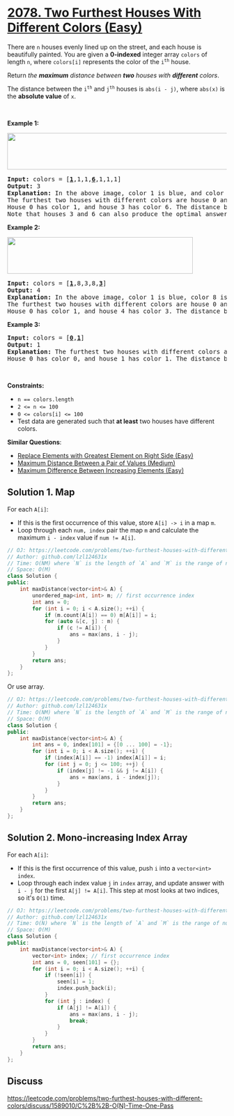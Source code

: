# [2078. Two Furthest Houses With Different Colors (Easy)](https://leetcode.com/problems/two-furthest-houses-with-different-colors/)

<p>There are <code>n</code> houses evenly lined up on the street, and each house is beautifully painted. You are given a <strong>0-indexed</strong> integer array <code>colors</code> of length <code>n</code>, where <code>colors[i]</code> represents the color of the <code>i<sup>th</sup></code> house.</p>

<p>Return <em>the <strong>maximum</strong> distance between <strong>two</strong> houses with <strong>different</strong> colors</em>.</p>

<p>The distance between the <code>i<sup>th</sup></code> and <code>j<sup>th</sup></code> houses is <code>abs(i - j)</code>, where <code>abs(x)</code> is the <strong>absolute value</strong> of <code>x</code>.</p>

<p>&nbsp;</p>
<p><strong>Example 1:</strong></p>
<img alt="" src="https://assets.leetcode.com/uploads/2021/10/31/eg1.png" style="width: 610px; height: 84px;">
<pre><strong>Input:</strong> colors = [<u><strong>1</strong></u>,1,1,<strong><u>6</u></strong>,1,1,1]
<strong>Output:</strong> 3
<strong>Explanation:</strong> In the above image, color 1 is blue, and color 6 is red.
The furthest two houses with different colors are house 0 and house 3.
House 0 has color 1, and house 3 has color 6. The distance between them is abs(0 - 3) = 3.
Note that houses 3 and 6 can also produce the optimal answer.
</pre>

<p><strong>Example 2:</strong></p>
<img alt="" src="https://assets.leetcode.com/uploads/2021/10/31/eg2.png" style="width: 426px; height: 84px;">
<pre><strong>Input:</strong> colors = [<u><strong>1</strong></u>,8,3,8,<u><strong>3</strong></u>]
<strong>Output:</strong> 4
<strong>Explanation:</strong> In the above image, color 1 is blue, color 8 is yellow, and color 3 is green.
The furthest two houses with different colors are house 0 and house 4.
House 0 has color 1, and house 4 has color 3. The distance between them is abs(0 - 4) = 4.
</pre>

<p><strong>Example 3:</strong></p>

<pre><strong>Input:</strong> colors = [<u><strong>0</strong></u>,<strong><u>1</u></strong>]
<strong>Output:</strong> 1
<strong>Explanation:</strong> The furthest two houses with different colors are house 0 and house 1.
House 0 has color 0, and house 1 has color 1. The distance between them is abs(0 - 1) = 1.
</pre>

<p>&nbsp;</p>
<p><strong>Constraints:</strong></p>

<ul>
	<li><code>n ==&nbsp;colors.length</code></li>
	<li><code>2 &lt;= n &lt;= 100</code></li>
	<li><code>0 &lt;= colors[i] &lt;= 100</code></li>
	<li>Test data are generated such that <strong>at least</strong> two houses have different colors.</li>
</ul>


**Similar Questions**:
* [Replace Elements with Greatest Element on Right Side (Easy)](https://leetcode.com/problems/replace-elements-with-greatest-element-on-right-side/)
* [Maximum Distance Between a Pair of Values (Medium)](https://leetcode.com/problems/maximum-distance-between-a-pair-of-values/)
* [Maximum Difference Between Increasing Elements (Easy)](https://leetcode.com/problems/maximum-difference-between-increasing-elements/)

## Solution 1. Map

For each `A[i]`:
* If this is the first occurrence of this value, store `A[i] -> i` in a map `m`.
* Loop through each `num, index` pair the map `m` and calculate the maximum `i - index` value if `num != A[i]`.

```cpp
// OJ: https://leetcode.com/problems/two-furthest-houses-with-different-colors/
// Author: github.com/lzl124631x
// Time: O(NM) where `N` is the length of `A` and `M` is the range of numbers in `A`.
// Space: O(M)
class Solution {
public:
    int maxDistance(vector<int>& A) {
        unordered_map<int, int> m; // first occurrence index
        int ans = 0;
        for (int i = 0; i < A.size(); ++i) {
            if (m.count(A[i]) == 0) m[A[i]] = i;
            for (auto &[c, j] : m) {
                if (c != A[i]) {
                    ans = max(ans, i - j);
                }
            }
        }
        return ans;
    }
};
```

Or use array.

```cpp
// OJ: https://leetcode.com/problems/two-furthest-houses-with-different-colors/
// Author: github.com/lzl124631x
// Time: O(NM) where `N` is the length of `A` and `M` is the range of numbers in `A`.
// Space: O(M)
class Solution {
public:
    int maxDistance(vector<int>& A) {
        int ans = 0, index[101] = {[0 ... 100] = -1};
        for (int i = 0; i < A.size(); ++i) {
            if (index[A[i]] == -1) index[A[i]] = i;
            for (int j = 0; j <= 100; ++j) {
                if (index[j] != -1 && j != A[i]) {
                    ans = max(ans, i - index[j]);
                }
            }
        }
        return ans;
    }
};
```

## Solution 2. Mono-increasing Index Array

For each `A[i]`:
* If this is the first occurrence of this value, push `i` into a `vector<int> index`.
* Loop through each index value `j` in `index` array, and update answer with `i - j` for the first `A[j] != A[i]`. This step at most looks at two indices, so it's `O(1)` time.

```cpp
// OJ: https://leetcode.com/problems/two-furthest-houses-with-different-colors/
// Author: github.com/lzl124631x
// Time: O(N) where `N` is the length of `A` and `M` is the range of numbers in `A`.
// Space: O(M)
class Solution {
public:
    int maxDistance(vector<int>& A) {
        vector<int> index; // first occurrence index
        int ans = 0, seen[101] = {};
        for (int i = 0; i < A.size(); ++i) {
            if (!seen[i]) {
                seen[i] = 1;
                index.push_back(i);
            }
            for (int j : index) {
                if (A[j] != A[i]) {
                    ans = max(ans, i - j);
                    break;
                }
            }
        }
        return ans;
    }
};
```

## Discuss

https://leetcode.com/problems/two-furthest-houses-with-different-colors/discuss/1589010/C%2B%2B-O(N)-Time-One-Pass